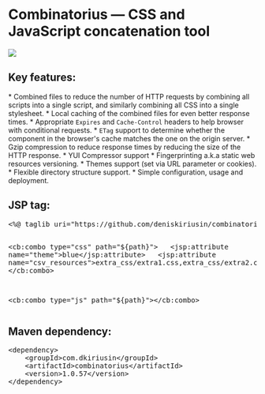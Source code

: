 <h1>Combinatorius &mdash; CSS and JavaScript concatenation tool</h1><a href="https://travis-ci.org/deniskiriusin/combinatorius"><img src="https://travis-ci.org/deniskiriusin/combinatorius.svg?branch=master"/></a>

<h2>Key features:</h2>
* Combined files to reduce the number of HTTP requests by combining all scripts into a single script, and similarly combining all CSS into a single stylesheet.
* Local caching of the combined files for even better response times.
* Appropriate <code>Expires</code> and <code>Cache-Control</code> headers to help browser with conditional requests.
* <code>ETag</code> support to determine whether the component in the browser's cache matches the one on the origin server.
* Gzip compression to reduce response times by reducing the size of the HTTP response.
* YUI Compressor support
* Fingerprinting a.k.a static web resources versioning.
* Themes support (set via URL parameter or cookies).
* Flexible directory structure support.
* Simple configuration, usage and deployment.

<h2>JSP tag:</h2>
<pre>
&lt;%@ taglib uri="https://github.com/deniskiriusin/combinatorius" prefix="cb" %&gt;

&lt;cb:combo type=&quot;css&quot; path=&quot;${path}&quot;&gt;
&nbsp;&nbsp;&lt;jsp:attribute name=&quot;theme&quot;&gt;blue&lt;/jsp:attribute&gt;
&nbsp;&nbsp;&lt;jsp:attribute name=&quot;csv_resources&quot;&gt;extra_css/extra1.css,extra_css/extra2.css&lt;/jsp:attribute&gt;
&lt;/cb:combo&gt;

&lt;cb:combo type="js" path="${path}"&gt;&lt;/cb:combo&gt;
</pre>

<h2>Maven dependency:</h2>
<pre>
&lt;dependency&gt;
    &lt;groupId&gt;com.dkiriusin&lt;/groupId&gt;
    &lt;artifactId&gt;combinatorius&lt;/artifactId&gt;
    &lt;version&gt;1.0.57&lt;/version&gt;
&lt;/dependency&gt;
</pre>
